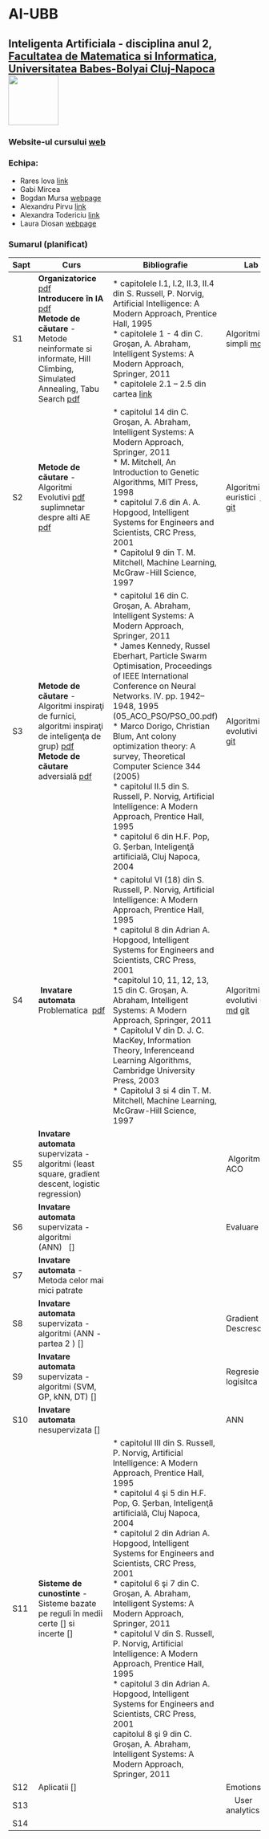 # AI-UBB


## Inteligenta Artificiala - disciplina anul 2, [Facultatea de Matematica si Informatica](www.cs.ubbcluj.ro), [Universitatea Babes-Bolyai Cluj-Napoca](www.ubbcluj.ro) <img src="50info.png" width="100">

### Website-ul cursului [web](http://www.cs.ubbcluj.ro/~lauras/test/?page_id=1510)

### Echipa:


- Rares Iova [link](https://www.linkedin.com/in/rare%C8%99-iova-1b67b2139/?originalSubdomain=ro)
- Gabi Mircea
- Bogdan Mursa [webpage](https://sites.google.com/view/mursa-bogdan/)
- Alexandru Pirvu [link](https://www.linkedin.com/in/alexandru-pirvu-7a8b4191/)
- Alexandra Todericiu [link](https://www.linkedin.com/in/ioana-alexandra-todericiu/)
- Laura Diosan [webpage](www.cs.ubbcluj.ro/~lauras)


### Sumarul (planificat)



| Sapt	| Curs	| Bibliografie |	Lab |
| --- | --- | --- | --- |
| S1 |	**Organizatorice** [pdf](https://github.com/lauradiosan/AI-UBB/tree/main/2021-2022/lectures/00_admin.pdf) <br>  **Introducere în IA** [pdf](https://github.com/lauradiosan/AI-UBB/tree/main/2021-2022/lectures/01_introAI.pdf)  <br>  **Metode de căutare** - Metode neinformate si informate, Hill Climbing, Simulated Annealing, Tabu Search [pdf](https://github.com/lauradiosan/AI-UBB/tree/main/2021-2022/lectures/01_search_uninformed.pdf) | * capitolele I.1, I.2, II.3, II.4 din S. Russell, P. Norvig, Artificial Intelligence: A Modern Approach, Prentice Hall, 1995 <br> * capitolele 1 - 4 din C. Groşan, A. Abraham, Intelligent Systems: A Modern Approach, Springer, 2011 <br> * capitolele 2.1 – 2.5 din cartea [link](http://www-g.eng.cam.ac.uk/mmg/teaching/artificialintelligence/) | Algoritmi simpli [md](https://github.com/lauradiosan/AI-UBB/blob/main/2021-2022/labs/lab01/AI-lab01.md) [git](https://classroom.github.com/a/Bstf3nuo) |
| S2 | **Metode de căutare** - Algoritmi Evolutivi [pdf](https://github.com/lauradiosan/AI-UBB/tree/main/2021-2022/lectures/02_localSearch_EA.pdf)<br> suplimnetar despre alti AE [pdf](https://github.com/lauradiosan/AI-UBB/tree/main/2021-2022/lectures/02_localSearch_EA_suplim.pdf) | * capitolul 14 din C. Groşan, A. Abraham, Intelligent Systems: A Modern Approach, Springer, 2011 <br> * M. Mitchell, An Introduction to Genetic Algorithms, MIT Press, 1998 <br> * capitolul 7.6 din A. A. Hopgood, Intelligent Systems for Engineers and Scientists, CRC Press, 2001 <br> * Capitolul 9 din T. M. Mitchell, Machine Learning, McGraw-Hill Science, 1997 | Algoritmi euristici  [md](ttps://github.com/lauradiosan/AI-UBB/blob/main/2021-2022/labs/lab02/AI-lab02.md) [git](https://classroom.github.com/a/JhGfCuun) |
| S3 | **Metode de căutare** - Algoritmi inspiraţi de furnici, algoritmi inspiraţi de inteligenţa de grup) [pdf](https://github.com/lauradiosan/AI-UBB/tree/main/2021-2022/lectures/03_localSearch_PSO_ACO.pdf) <br> **Metode de căutare** adversială [pdf](https://github.com/lauradiosan/AI-UBB/tree/main/2021-2022/lectures/03_Adversial_search.pdf) | * capitolul 16 din C. Groşan, A. Abraham, Intelligent Systems: A Modern Approach, Springer, 2011 <br> * James Kennedy, Russel Eberhart, Particle Swarm Optimisation, Proceedings of IEEE International Conference on Neural Networks. IV. pp. 1942–1948, 1995 (05_ACO_PSO/PSO_00.pdf) <br> * Marco Dorigo, Christian Blum, Ant colony optimization theory: A survey, Theoretical Computer Science 344 (2005) <br> * capitolul II.5 din S. Russell, P. Norvig, Artificial Intelligence: A Modern Approach, Prentice Hall, 1995 <br> * capitolul 6 din H.F. Pop, G. Şerban, Inteligenţă artificială, Cluj Napoca, 2004 | Algoritmi evolutivi  [md](https://github.com/lauradiosan/AI-UBB/blob/main/2021-2022/labs/lab03/AI-lab03.md) [git](https://classroom.github.com/a/m1yEbDQs) |
| S4 | **Invatare automata** <br> Problematica  [pdf](https://github.com/lauradiosan/AI-UBB/tree/main/2021-2022/lectures/04_ML_intro.pdf)	| * capitolul VI (18) din S. Russell, P. Norvig, Artificial Intelligence: A Modern Approach, Prentice Hall, 1995 <br> * capitolul 8 din Adrian A. Hopgood, Intelligent Systems for Engineers and Scientists, CRC Press, 2001 <br> *capitolul 10, 11, 12, 13, 15 din C. Groşan, A. Abraham, Intelligent Systems: A Modern Approach, Springer, 2011 <br> * Capitolul V din D. J. C. MacKey, Information Theory, Inferenceand Learning Algorithms, Cambridge University Press, 2003 <br> * Capitolul 3 si 4 din T. M. Mitchell, Machine Learning, McGraw-Hill Science, 1997 | Algoritmi evolutivi (2) [md](https://github.com/lauradiosan/AI-UBB/blob/main/2021-2022/labs/lab04/AI-lab04.md) [git](https://classroom.github.com/a/aHNhYlpl) |
| S5 | **Invatare automata** supervizata - algoritmi (least square, gradient descent, logistic regression)   | |	 Algoritmi ACO |
| S6 |	**Invatare automata** supervizata - algoritmi (ANN)   [] | | Evaluare ML |
| S7 | **Invatare automata** - Metoda celor mai mici patrate | | |
| S8 | **Invatare automata** supervizata - algoritmi (ANN - partea 2 ) []	| | Gradient Descrescator |
| S9 | **Invatare automata** supervizata - algoritmi (SVM, GP, kNN, DT) []	| | Regresie logisitca |
| S10 |	**Invatare automata** nesupervizata []	| | ANN |
| S11 | **Sisteme de cunostinte** - Sisteme bazate pe reguli în medii certe [] si incerte [] | * capitolul III din S. Russell, P. Norvig, Artificial Intelligence: A Modern Approach, Prentice Hall, 1995 <br> * capitolul 4 şi 5 din H.F. Pop, G. Şerban, Inteligenţă artificială, Cluj Napoca, 2004 <br> * capitolul 2 din Adrian A. Hopgood, Intelligent Systems for Engineers and Scientists, CRC Press, 2001 <br> * capitolul 6 şi 7 din C. Groşan, A. Abraham, Intelligent Systems: A Modern Approach, Springer, 2011 <br> * capitolul V din S. Russell, P. Norvig, Artificial Intelligence: A Modern Approach, Prentice Hall, 1995 <br> * capitolul 3 din Adrian A. Hopgood, Intelligent Systems for Engineers and Scientists, CRC Press, 2001 <br> capitolul 8 şi 9 din C. Groşan, A. Abraham, Intelligent Systems: A Modern Approach, Springer, 2011 | | kMeans |
| S12 | Aplicatii [] | |	Emotions |
| S13 | | |	 	 	User analytics |
|S14 | | | |
	 	 	 
 
